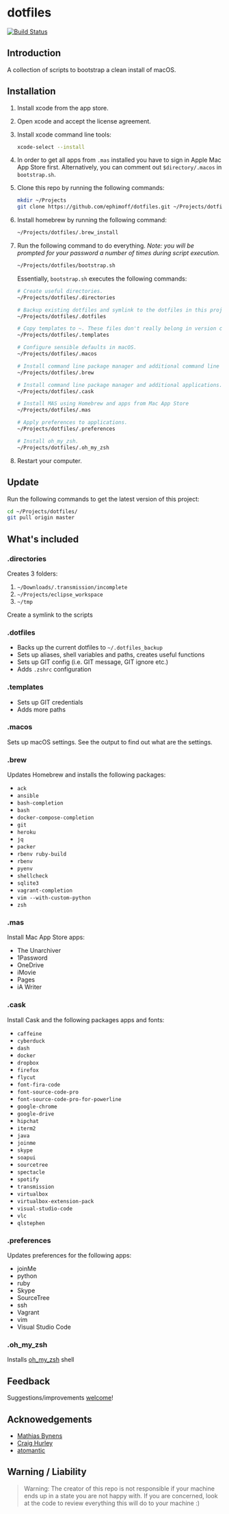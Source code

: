 # dotfiles

[![Build Status](https://travis-ci.org/ephimoff/dotfiles.svg?branch=master)](https://travis-ci.org/ephimoff/dotfiles)

## Introduction

A collection of scripts to bootstrap a clean install of macOS.

## Installation

1. Install xcode from the app store.

1. Open xcode and accept the license agreement.

1. Install xcode command line tools:

    ```sh
    xcode-select --install
    ```

1. In order to get all apps from `.mas` installed you have to sign in Apple Mac App Store first. Alternatively, you can comment out `$directory/.macos` in `bootstrap.sh`.

1. Clone this repo by running the following commands:

    ```sh
    mkdir ~/Projects
    git clone https://github.com/ephimoff/dotfiles.git ~/Projects/dotfiles
    ```

1. Install homebrew by running the following command:

    ```sh
    ~/Projects/dotfiles/.brew_install
    ```

1. Run the following command to do everything.  _Note: you will be prompted for your password a number of times during script execution._

    ```sh
    ~/Projects/dotfiles/bootstrap.sh
    ```

    Essentially, `bootstrap.sh` executes the following commands:

    ```sh
    # Create useful directories.
    ~/Projects/dotfiles/.directories

    # Backup existing dotfiles and symlink to the dotfiles in this project.
    ~/Projects/dotfiles/.dotfiles

    # Copy templates to ~. These files don't really belong in version control, hence they are not symlinked.
    ~/Projects/dotfiles/.templates

    # Configure sensible defaults in macOS.
    ~/Projects/dotfiles/.macos

    # Install command line package manager and additional command line tools.
    ~/Projects/dotfiles/.brew

    # Install command line package manager and additional applications.
    ~/Projects/dotfiles/.cask

    # Install MAS using Homebrew and apps from Mac App Store
    ~/Projects/dotfiles/.mas

    # Apply preferences to applications.
    ~/Projects/dotfiles/.preferences

    # Install oh_my_zsh.
    ~/Projects/dotfiles/.oh_my_zsh
    ```

1. Restart your computer.

## Update

Run the following commands to get the latest version of this project:

```sh
cd ~/Projects/dotfiles/
git pull origin master
```

## What's included

### .directories

Creates 3 folders:

1. `~/Downloads/.transmission/incomplete`
1. `~/Projects/eclipse_workspace`
1. `~/tmp`

Create a symlink to the scripts

### .dotfiles

* Backs up the current dotfiles to `~/.dotfiles_backup`
* Sets up aliases, shell variables and paths, creates useful functions
* Sets up GIT config (i.e. GIT message, GIT ignore etc.)
* Adds `.zshrc` configuration

### .templates

* Sets up GIT credentials
* Adds more paths

### .macos

Sets up macOS settings. See the output to find out what are the settings.

### .brew

Updates Homebrew and installs the following packages:

* `ack`
* `ansible`
* `bash-completion`
* `bash`
* `docker-compose-completion`
* `git`
* `heroku`
* `jq`
* `packer`
* `rbenv ruby-build`
* `rbenv`
* `pyenv`
* `shellcheck`
* `sqlite3`
* `vagrant-completion`
* `vim --with-custom-python`
* `zsh`

### .mas

Install Mac App Store apps:

* The Unarchiver
* 1Password
* OneDrive
* iMovie
* Pages
* iA Writer

### .cask

Install Cask and the following packages apps and fonts:

* `caffeine`
* `cyberduck`
* `dash`
* `docker`
* `dropbox`
* `firefox`
* `flycut`
* `font-fira-code`
* `font-source-code-pro`
* `font-source-code-pro-for-powerline`
* `google-chrome`
* `google-drive`
* `hipchat`
* `iterm2`
* `java`
* `joinme`
* `skype`
* `soapui`
* `sourcetree`
* `spectacle`
* `spotify`
* `transmission`
* `virtualbox`
* `virtualbox-extension-pack`
* `visual-studio-code`
* `vlc`
* `qlstephen`

### .preferences

Updates preferences for the following apps:

* joinMe
* python
* ruby
* Skype
* SourceTree
* ssh
* Vagrant
* vim
* Visual Studio Code

### .oh_my_zsh

Installs [oh_my_zsh](http://ohmyz.sh) shell

## Feedback

Suggestions/improvements [welcome](https://github.com/ephimoff/dotfiles/issues)!

## Acknowedgements

* [Mathias Bynens](https://github.com/mathiasbynens)
* [Craig Hurley](https://github.com/craighurley/dotfiles)
* [atomantic](https://github.com/atomantic/dotfiles)

## Warning / Liability

> Warning: The creator of this repo is not responsible if your machine ends up in a state you are not happy with. If you are concerned, look at the code to review everything this will do to your machine :)
